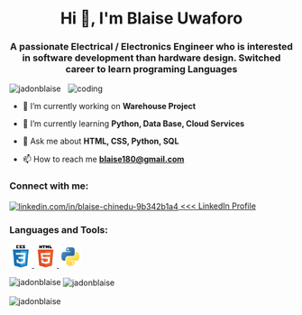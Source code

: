<h1 align="center">Hi 👋, I'm Blaise Uwaforo</h1>
<h3 align="center">A passionate Electrical / Electronics Engineer who is interested in software development than hardware design. Switched career to learn programing Languages</h3>
<img align="right" alt="coding" width="400" src="https://encrypted-tbn0.gstatic.com/images?q=tbn:ANd9GcTJsKZVppBhshJBN6_RHp9luylwz4eQO4I8Tg&usqp=CAU">

<p align="left"> <img src="https://komarev.com/ghpvc/?username=jadonblaise&label=Profile%20views&color=0e75b6&style=flat" alt="jadonblaise" /> </p>

- 🔭 I’m currently working on **Warehouse Project**

- 🌱 I’m currently learning **Python, Data Base, Cloud Services**

- 💬 Ask me about **HTML, CSS, Python, SQL**

- 📫 How to reach me **blaise180@gmail.com**

<h3 align="left">Connect with me:</h3>
<p align="left">
<a href="https://linkedin.com/in/blaise-chinedu-9b342b1a4" target="blank"><img align="center" src="https://raw.githubusercontent.com/rahuldkjain/github-profile-readme-generator/master/src/images/icons/Social/linked-in-alt.svg" alt="linkedin.com/in/blaise-chinedu-9b342b1a4" height="30" width="40" /> <<< LinkedIn Profile</a>
</p>

<h3 align="left">Languages and Tools:</h3>
<p align="left"> <a href="https://www.w3schools.com/css/" target="_blank" rel="noreferrer"> <img src="https://raw.githubusercontent.com/devicons/devicon/master/icons/css3/css3-original-wordmark.svg" alt="css3" width="40" height="40"/> </a> <a href="https://www.w3.org/html/" target="_blank" rel="noreferrer"> <img src="https://raw.githubusercontent.com/devicons/devicon/master/icons/html5/html5-original-wordmark.svg" alt="html5" width="40" height="40"/> </a> <a href="https://www.python.org" target="_blank" rel="noreferrer"> <img src="https://raw.githubusercontent.com/devicons/devicon/master/icons/python/python-original.svg" alt="python" width="40" height="40"/> </a> </p>

<p><img align="left" src="https://github-readme-stats.vercel.app/api/top-langs?username=jadonblaise&show_icons=true&locale=en&layout=compact" alt="jadonblaise" /></p>

<p>&nbsp;<img align="center" src="https://github-readme-stats.vercel.app/api?username=jadonblaise&show_icons=true&locale=en" alt="jadonblaise" /></p>

<p><img align="center" src="https://github-readme-streak-stats.herokuapp.com/?user=jadonblaise&" alt="jadonblaise" /></p>

